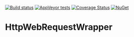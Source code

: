 [![Build status](https://ci.appveyor.com/api/projects/status/458hoqaj6dr94jrj?svg=true)](https://ci.appveyor.com/project/ppittle/httpwebrequestwrapper)
[![AppVeyor tests](https://img.shields.io/appveyor/tests/ppittle/httpwebrequestwrapper.svg?logo=appveyor)](https://ci.appveyor.com/project/ppittle/httpwebrequestwrapper/build/tests)
[![Coverage Status](https://coveralls.io/repos/github/ppittle/HttpWebRequestWrapper/badge.svg)](https://coveralls.io/github/ppittle/HttpWebRequestWrapper)
[![NuGet](https://img.shields.io/nuget/v/HttpWebRequestWrapper.svg)](https://www.nuget.org/packages/HttpWebRequestWrapper)

# HttpWebRequestWrapper